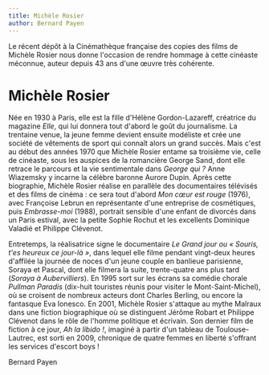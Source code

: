 ```yaml
---
title: Michèle Rosier
author: Bernard Payen
---
```


Le récent dépôt à la Cinémathèque française des copies des films de Michèle Rosier nous donne l'occasion de rendre hommage à cette cinéaste méconnue, auteur depuis 43 ans d'une œuvre très cohérente.

# Michèle Rosier

Née en 1930 à Paris, elle est la fille d'Hélène Gordon-Lazareff, créatrice du magazine _Elle_, qui lui donnera tout d'abord le goût du journalisme. La trentaine venue, la jeune femme devient ensuite modéliste et crée une société de vêtements de sport qui connaît alors un grand succès. Mais c'est au début des années 1970 que Michèle Rosier entame sa troisième vie, celle de cinéaste, sous les auspices de la romancière George Sand, dont elle retrace le parcours et la vie sentimentale dans _George qui ?_ Anne Wiazemsky y incarne la célèbre baronne Aurore Dupin. Après cette biographie, Michèle Rosier réalise en parallèle des documentaires télévisés et des films de cinéma : ce sera tout d'abord _Mon cœur est rouge_ (1976), avec Françoise Lebrun en représentante d'une entreprise de cosmétiques, puis _Embrasse-moi_ (1988), portrait sensible d'une enfant de divorcés dans un Paris estival, avec la petite Sophie Rochut et les excellents Dominique Valadié et Philippe Clévenot.

Entretemps, la réalisatrice signe le documentaire _Le Grand jour ou « Souris, t'es heureux ce jour-là »_, dans lequel elle filme pendant vingt-deux heures d'affilée la journée de noces d'un jeune couple en banlieue parisienne, Soraya et Pascal, dont elle filmera la suite, trente-quatre ans plus tard (_Soraya à Aubervilliers_). En 1995 sort sur les écrans sa comédie chorale _Pullman Paradis_ (dix-huit touristes réunis pour visiter le Mont-Saint-Michel), où se croisent de nombreux acteurs dont Charles Berling, ou encore la fantasque Eva Ionesco. En 2001, Michèle Rosier s'attaque au mythe Malraux dans une fiction biographique où se distinguent Jérôme Robart et Philippe Clévenot dans le rôle de l'homme politique et écrivain. Son dernier film de fiction à ce jour, _Ah la libido !_, imaginé à partir d'un tableau de Toulouse-Lautrec, est sorti en 2009, chronique de quatre femmes en liberté s'offrant les services d'escort boys !

Bernard Payen
